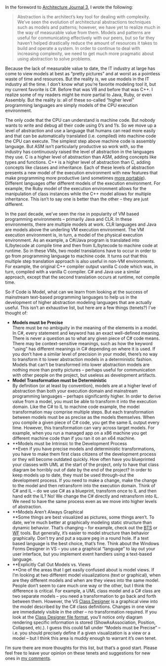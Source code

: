 In the foreword to [Architecture Journal
3](http://www.microsoft.com/architecture/default.aspx?pid=journal.3), I
wrote the following:

> Abstraction is the architect’s key tool for dealing with complexity.
> We’ve seen the evolution of architectural abstractions techniques such
> as models and patterns; however, we have yet to realize much in the
> way of measurable value from them. Models and patterns are useful for
> communicating effectively with our peers, but so far they haven’t
> helped drastically reduce the amount of resources it takes to build
> and operate a system. In order to continue to deal with increasing
> complexity, we need to get much more pragmatic about using abstraction
> to solve problems.

Because the lack of measurable value to date, the IT industry at large
has come to view models at best as “pretty pictures” and at worst as a
pointless waste of time and resources. But the reality is, we use models
in the IT industry all the time. I don’t know what you’re favorite
modeling tool it, but my current favorite is C\#. Before that was VB and
before that was C++. I realize some of my readers might be more partial
to Java, Ruby, or even Assembly. But the reality is: all of these
so-called “higher level” programming languages are simply models of the
CPU execution environment.

The only code that the CPU can understand is machine code. But nobody
wants to write and debug all their code using 0’s and 1’s. So we move up
a level of abstraction and use a language that humans can read more
easily and that can be automatically translated (i.e. compiled) into
machine code the CPU can execute. The simplest step above machine code
is assembly language. But ASM isn’t particularly productive so work
with, so the industry has continuously raised the level of abstraction
in the languages they use. C is a higher level of abstraction than ASM,
adding concepts like types and functions. C++ is a higher level of
abstraction than C, adding concepts like classes and inheritance. Each
of these levels of abstraction presents a new model of the execution
environment with new features that make programming more productive (and
sometimes [more
portable](http://devhawk.net/2005/09/08/portability-without-productivity/)).
Different languages offer different models of the execution environment.
For example, the Ruby model of the execution environment allows for the
manipulation of class instances while the C++ model allows for multiple
inheritance. This isn’t to say one is better than the other – they are
just different.

In the past decade, we’ve seen the rise in popularity of VM based
programming environments – primarily Java and CLR. In these
environments, there are multiple models at work. CLR languages and Java
are models above the underling VM execution environment. The VM
execution environment is, in turn, a model of the physical execution
environment. As an example, a C\#/Java program is translated into
IL/bytecode at compile time and then from IL/bytecode to machine code at
runtime. So in these VMs, two model translations have to occur in order
to go from programming language to machine code. It turns out that this
multiple step translation approach is also useful in non-VM
environments. For example, the original C++ compiler output vanilla C
code which was, in turn, compiled with a vanilla C compiler. C\# and
Java use a similar approach, except that the second translation occurs
at runtime, not compile time.

So if Code is Model, what can we learn from looking at the success of
mainstream text-based programming languages to help us in the
development of higher abstraction modeling languages that are actually
useful. This isn’t an exhaustive list, but here are a few things
(tenets?) I’ve thought of:

-   **Models must be Precise**\
    There must be no ambiguity in the meaning of the elements in a
    model. In C\#, every statement and keyword has an exact well-defined
    meaning. There is never a question as to what any given piece of C\#
    code means. There may be context-sensitive meanings, such as how the
    keyword “using” has different meanings in C\# depending on where it
    is used. If you don’t have a similar level of precision in your
    model, there’s no way to transform it to lower abstraction models in
    a deterministic fashion. Models that can’t be transformed into lower
    abstraction models are nothing more than pretty pictures – perhaps
    useful for communication with other people on the project, but
    useless as development artifacts.
-   **Model Transformation must be Deterministic**\
    By definition (or at least by convention), models are at a higher
    level of abstraction than both your execution domain and mainstream
    programming languages – perhaps significantly higher. In order to
    derive value from a model, you must be able to transform it into the
    execution domain. Like the C\# to IL to machine code example, the
    model transformation may comprise multiple steps. But each
    transformation between models must be as precise as the models
    themselves. When you compile a given piece of C\# code, you get the
    same IL output every time. However, this transformation can vary
    across target models. For example, when you run a managed app on a
    x86 machine you get different machine code than if you ran it on an
    x64 machine.
-   **Models must be Intrinsic to the Development Process\
    **Even if you have precise models and deterministic transformations,
    you have to make them first class citizens of the development
    process or they will become outdated quickly. How often have you
    blueprinted your classes with UML at the start of the project, only
    to have that class diagram be horribly out of date by the end of the
    project? In order to keep models up to date, they must be used
    through-out the development process. If you need to make a change,
    make the change to the model and then retransform into the execution
    domain. Think of C\# and IL – do we use C\# as a blueprint,
    transform once to IL and then hand edit the IL? No! We change the
    C\# directly and retransform into IL. We need to have the same
    process even as we move into higher levels of abstraction.
-   **Models Aren’t Always Graphical\
    **Some things are best visualized as pictures, some things aren’t.
    To date, we’re much better at graphically modeling static structure
    than dynamic behavior. That’s changing – for example, check out the
    [BTS](http://msdn.microsoft.com/library/en-us/sdk/htm/ebiz_prog_useod.gif)
    or
    [WF](http://www.windowsworkflow.net/images/Temp/WWF%20Designer%20Screenshot%20-%20thumbnail2.jpg)
    tools. But generally, it’s easier to model structure than behavior
    graphically. Don’t try and put a square peg in a round hole. If a
    text based language is the best choice, that’s fine. Think about the
    Windows Forms Designer in VS – you use a graphical “language” to lay
    out your user interface, but you implement event handlers using a
    text-based language.
-   **Explicitly Call Out Models vs. Views\
    **One of the areas that I get easily confused about is model views.
    If I’m looking at two different model visualizations (text or
    graphical), when are they different models and when are they views
    into the same model. People don’t seem to care much one way or the
    other, but I think the difference is critical. For example, a UML
    class model and a C\# class are two separate models – you need a
    transformation to go back and forth between them. However, the VS
    [Class Designer](http://blogs.msdn.com/classdesigner/) is a
    graphical view into the model described by the C\# class
    definitions. Changes in one view are immediately visible in the
    other – no transformation required. If you look at the [Class
    Designer file
    format](http://blogs.msdn.com/classdesigner/archive/2005/07/29/444501.aspx),
    you’ll notice only diagram rendering specific information is stored
    (ShowAsAssociation, Position, Collapsed, etc.). I guess this could
    fall under “Models must be Precise” – i.e. you should precisely
    define if a given visualization is a view or a model – but I think
    this area is muddy enough to warrant it’s own tenet.

I’m sure there are more thoughts for this list, but that’s a good start.
Please feel free to leave your opinion on these tenets and suggestions
for new ones in [my
comments](http://devhawk.net/CommentView,guid,7d6d6cb2-2300-4e39-8ad8-a2910d81d498.aspx).
